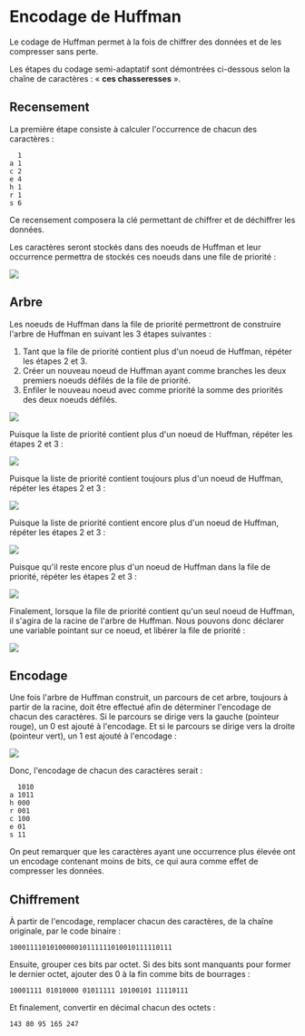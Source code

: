 # Encodage de Huffman

Le codage de Huffman permet à la fois de chiffrer des données et de les compresser sans perte.

Les étapes du codage semi-adaptatif sont démontrées ci-dessous selon la chaîne de caractères : « **ces chasseresses** ».

## Recensement

La première étape consiste à calculer l'occurrence de chacun des caractères :

```
  1
a 1
c 2
e 4
h 1
r 1
s 6
```

Ce recensement composera la clé permettant de chiffrer et de déchiffrer les données.

Les caractères seront stockés dans des noeuds de Huffman et leur occurrence permettra de stockés ces noeuds dans une file de priorité :

![](Images/HuffmanA.png)

## Arbre

Les noeuds de Huffman dans la file de priorité permettront de construire l'arbre de Huffman en suivant les 3 étapes suivantes :

1. Tant que la file de priorité contient plus d'un noeud de Huffman, répéter les étapes 2 et 3.
2. Créer un nouveau noeud de Huffman ayant comme branches les deux premiers noeuds défilés de la file de priorité.
3. Enfiler le nouveau noeud avec comme priorité la somme des priorités des deux noeuds défilés.

![](Images/HuffmanB.png)

Puisque la liste de priorité contient plus d'un noeud de Huffman, répéter les étapes 2 et 3 :

![](Images/HuffmanC.png)

Puisque la liste de priorité contient toujours plus d'un noeud de Huffman, répéter les étapes 2 et 3 :

![](Images/HuffmanD.png)

Puisque la liste de priorité contient encore plus d'un noeud de Huffman, répéter les étapes 2 et 3 :

![](Images/HuffmanE.png)

Puisque qu'il reste encore plus d'un noeud de Huffman dans la file de priorité, répéter les étapes 2 et 3 :

![](Images/HuffmanF.png)

Finalement, lorsque la file de priorité contient qu'un seul noeud de Huffman, il s'agira de la racine de l'arbre de Huffman. Nous pouvons donc déclarer une variable pointant sur ce noeud, et libérer la file de priorité :

![](Images/HuffmanG.png)

## Encodage

Une fois l'arbre de Huffman construit, un parcours de cet arbre, toujours à partir de la racine, doit être effectué afin de déterminer l'encodage de chacun des caractères. Si le parcours se dirige vers la gauche (pointeur rouge), un 0 est ajouté à l'encodage. Et si le parcours se dirige vers la droite (pointeur vert), un 1 est ajouté à l'encodage :

![](Images/HuffmanH.png)

Donc, l'encodage de chacun des caractères serait :

```
  1010
a 1011
h 000
r 001
c 100
e 01
s 11
```

On peut remarquer que les caractères ayant une occurrence plus élevée ont un encodage contenant moins de bits, ce qui aura comme effet de compresser les données.

## Chiffrement

À partir de l'encodage, remplacer chacun des caractères, de la chaîne originale, par le code binaire :

```
1000111101010000010111111010010111110111
```

Ensuite, grouper ces bits par octet. Si des bits sont manquants pour former le dernier octet, ajouter des 0 à la fin comme bits de bourrages :

```
10001111 01010000 01011111 10100101 11110111
```

Et finalement, convertir en décimal chacun des octets :

```
143 80 95 165 247
```
